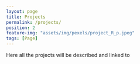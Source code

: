 ```yaml
---
layout: page
title: Projects
permalink: /projects/
position: 2
feature-img: "assets/img/pexels/project_R_p.jpeg"
tags: [Page]
---
```


Here all the projects will be described and linked to 
